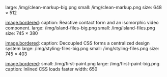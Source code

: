 


[image.bordered]:
  caption: "The markup of this documentation area"
  large: /img/clean-markup-big.png
  small: /img/clean-markup.png
  size: 648 × 512


[image.bordered]:
  caption: Reactive contact form and an isomorphic video component.
  large: /img/island-files-big.png
  small: /img/island-files.png
  size: 745 × 380


[image.bordered]:
  caption: Decoupled CSS forms a centralized design system
  large: /img/styling-files-big.png
  small: /img/styling-files.png
  size: 745 × 403


[image.bordered]:
  small: /img/first-paint.png
  large: /img/first-paint-big.png
  caption: Inlined CSS loads faster
  width: 650

